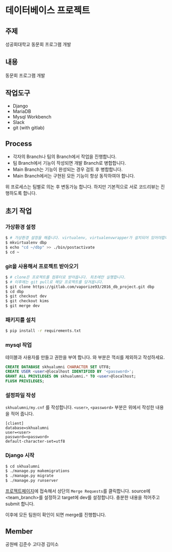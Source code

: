 ﻿# 데이터베이스 프로젝트
## 주제
성공회대학교 동문회 프로그램 개발


## 내용
동문회 프로그램 개발


## 작업도구
- Django
- MariaDB
- Mysql Workbench
- Slack
- git (with gitlab)


## Process
- 각자의 Branch나 팀의 Branch에서 작업을 진행합니다.
- 팀 Branch에서 기능이 작성되면 개발 Branch로 병합합니다.
- Main Branch는 기능이 완성되는 경우 검토 후 병합합니다.
- Main Branch에서는 구현된 모든 기능이 항상 동작하여야 합니다.

위 프로세스는 팀별로 의논 후 변동가능 합니다. 하지만 기본적으로 서로 코드리뷰는 진행하도록 합니다.


## 초기 작업 

### 가상환경 설정

```bash
$ # 가상환경 설정을 해줍니다. virtualenv, virtualenvwrapper가 설치되어 있어야합니다.
$ mkvirtualenv dbp
$ echo "cd ~/dbp" >> ./bin/postactivate
$ cd ~
```

### git을 사용해서 프로젝트 받아오기 

```bash
$ # clone은 프로젝트를 컴퓨터로 받아옵니다. 최초에만 실행합니다.
$ # 이후에는 git pull로 해당 프로젝트를 당겨옵니다.
$ git clone https://gitlab.com/vaporize93/2016_db_project.git dbp
$ cd dbp
$ git checkout dev
$ git checkout kims
$ git merge dev
```

### 패키지를 설치

```bash
$ pip install -r requirements.txt
```

### mysql 작업

테이블과 사용자를 만들고 권한을 부여 합니다.
<user>와 <password> 부분은 꺽쇠를 제외하고 작성하세요.
```sql
CREATE DATABASE skhualumni CHARACTER SET UTF8;
CREATE USER <user>@localhost IDENTIFIED BY '<password>';
GRANT ALL PRIVILEGES ON skhualumni.* TO <user>@localhost;
FLUSH PRIVILEGES;
```

### 설정파일 작성

`skhualumni/my.cnf` 를 작성합니다.
`<user>`, `<password>` 부분은 위에서 작성한 내용을 적어 줍니다.

```
[client]
database=skhualumni
user=<user>
password=<password>
default-character-set=utf8
```

### Django 시작

```bash
$ cd skhualumni
$ ./manage.py makemigrations
$ ./manage.py migrate
$ ./manage.py runserver
```

[프로젝트페이지](https://gitlab.com/vaporize93/2016_db_project)에 접속해서  상단의 `Merge Requests`를 클릭합니다. source에 <team_branch>를 설정하고 target에 dev를 설정합니다. 충분한 내용을 적어주고 submit 합니다.  

이후에 모든 팀원이 확인이 되면 merge를 진행합니다.


## Member
공원배
김준수
고다경
김미소
